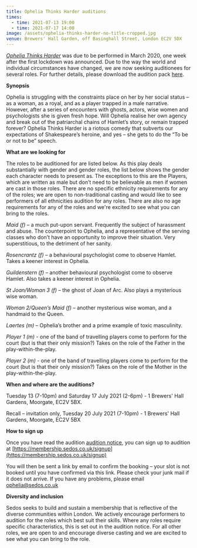 ```yaml
---
title: Ophelia Thinks Harder auditions
times:
  - time: 2021-07-13 19:00
  - time: 2021-07-17 14:00
image: /assets/ophelia-thinks-harder-no-title-cropped.jpg
venue: Brewers' Hall Garden, off Basinghall Street, London EC2V 5DX
---
```

*[Ophelia Thinks Harder](https://sedos.co.uk/shows/2020-ophelia-thinks-harder)* was due to be performed in March 2020, one week after the first lockdown was announced. Due to the way the world and individual circumstances have changed, we are now seeking auditionees for several roles. For further details, please download the audition pack [here](https://sedos.co.uk/assets/ophelia-2021-audition-pack.pdf).

**Synopsis**

Ophelia is struggling with the constraints place on her by her social status – as a woman, as a royal, and as a player trapped in a male narrative. However, after a series of encounters with ghosts, actors, wise women and psychologists she is given fresh hope. Will Ophelia realise her own agency and break out of the patriarchal chains of Hamlet’s story, or remain trapped forever? Ophelia Thinks Harder is a riotous comedy that subverts our expectations of Shakespeare’s heroine, and yes – she gets to do the “To be or not to be” speech.

**What are we looking for**

The roles to be auditioned for are listed below. As this play deals substantially with gender and gender roles, the list below shows the gender each character needs to present as. The exceptions to this are the Players, which are written as male but don’t need to be believable as men if women are cast in those roles. There are no specific ethnicity requirements for any of the roles; we are open to non-traditional casting and would like to see performers of all ethnicities audition for any roles. There are also no age requirements for any of the roles and we're excited to see what you can bring to the roles.

*Maid (f)* – a much put-upon servant. Frequently the subject of harassment and abuse. The counterpoint to Ophelia, and a representative of the serving classes who don’t have an opportunity to improve their situation. Very superstitious, to the detriment of her sanity.

*Rosencrantz (f)* – a behavioural psychologist come to observe Hamlet. Takes a keener interest in Ophelia.

*Guildenstern (f)* – another behavioural psychologist come to observe Hamlet. Also takes a keener interest in Ophelia.

*St Joan/Woman 3 (f)* – the ghost of Joan of Arc. Also plays a mysterious wise woman.

*Woman 2/Queen’s Maid (f)* – another mysterious wise woman, and a handmaid to the Queen.

*Laertes (m)* – Ophelia’s brother and a prime example of toxic masculinity.

*Player 1 (m)* - one of the band of travelling players come to perform for the court (but is that their only mission?) Takes on the role of the Father in the play-within-the-play.

*Player 2 (m)* - one of the band of travelling players come to perform for the court (but is that their only mission?) Takes on the role of the Mother in the play-within-the-play.

**When and where are the auditions?**

Tuesday 13 (7-10pm) and Saturday 17 July 2021 (2-6pm) - 1 Brewers' Hall Gardens, Moorgate, EC2V 5BX.

Recall – invitation only, Tuesday 20 July 2021 (7-10pm) - 1 Brewers' Hall Gardens, Moorgate, EC2V 5BX

**How to sign up**

Once you have read the audition [audition notice](https://sedos.co.uk/assets/ophelia-2021-audition-pack.pdf), you can sign up to audition at [https://membership.sedos.​co.uk/signup](https://membership.sedos.co.uk/signup)

You will then be sent a link by email to confirm the booking – your slot is not booked until you have confirmed via this link. Please check your junk mail if it does not arrive. If you have any problems, please email [ophelia@sedos.co.uk](mailto:ophelia@sedos.co.uk)

**Diversity and inclusion**

Sedos seeks to build and sustain a membership that is reflective of the diverse communities within London. We actively encourage performers to audition for the roles which best suit their skills. Where any roles require specific characteristics, this is set out in the audition notice. For all other roles, we are open to and encourage diverse casting and we are excited to see what you can bring to the role.